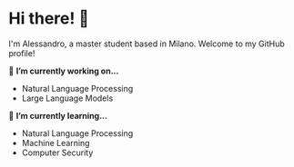 # Hi there! 👋

I'm Alessandro, a master student based in Milano. Welcome to my GitHub profile!

🔭 **I’m currently working on...**
- Natural Language Processing
- Large Language Models

🌱 **I’m currently learning...**
- Natural Language Processing
- Machine Learning
- Computer Security

<!--⚡ **Fun fact:**
[Interesting fact about yourself or something related to your interests.] -->

<!-- --- -->

<!-- ![Your GitHub stats](https://github-readme-stats.vercel.app/api?username=yourusername&show_icons=true&theme=radical) -->

<!-- --- -->

<!-- [![Top Langs](https://github-readme-stats.vercel.app/api/top-langs/?username=yourusername&layout=compact)](https://github.com/yourusername) -->
